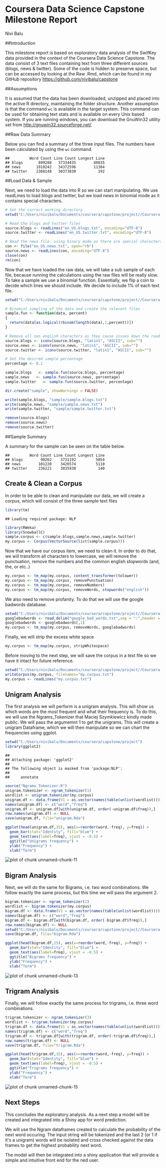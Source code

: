 # Coursera Data Science Capstone Milestone Report
Nivi Balu  

##Introduction

This milestone report is based on exploratory data analysis of the SwifKey data provided in the context of the Coursera Data Science Capstone. The data consist of 3 text files containing text from three different sources (blogs, news & twitter). Some of the code is hidden to preserve space, but can be accessed by looking at the Raw .Rmd, which can be found in my GitHub repository https://github.com/nivibalu/capstone

##Assumptions

It is assumed that the data has been downloaded, unzipped and placed into the active R directory, maintaining the folder structure. Another assumption is that the command `wc` is available in the target system. This command can be used for obtaining text stats and is available on every Unix based system. If you are running windows, you can download the GnuWin32 utility set from http://gnuwin32.sourceforge.net/.

##Raw Data Summary

Below you can find a summary of the three input files. The numbers have been calculated by using the `wc` command.


```
##         Word Count Line Count Longest Line
## blogs       899288   37334435        40835
## news       1010242   34372596        11384
## twitter    2360148   30373830          192
```

##Load Data & Sample

Next, we need to load the data into R so we can start manipulating. We use readLines to load blogs and twitter, but we load news in binomial mode as it contains special characters.


```r
# Set the correct working directory
setwd("C:/Users/nivibalu/Documents/coursera/capstone/project//Coursera-Swiftkey//final//en_US")

# Read the blogs and twitter files
source.blogs <- readLines("en_US.blogs.txt", encoding="UTF-8")
source.twitter <- readLines("en_US.twitter.txt", encoding="UTF-8")

# Read the news file. using binary mode as there are special characters in the text
con <- file("en_US.news.txt", open="rb")
source.news <- readLines(con, encoding="UTF-8")
close(con)
rm(con)
```

Now that we have loaded the raw data, we will take a sub sample of each file, because running the calculations using the raw files will be really slow. To take a sample we use a binomial function. Essentially, we flip a coin to decide which lines we should include. We decide to include 1% of each text file.


```r
setwd("C:/Users/nivibalu/Documents/coursera/capstone/project//Coursera-Swiftkey//final//en_US")

# Binomial sampling of the data and create the relevant files
sample.fun <- function(data, percent)
{
  return(data[as.logical(rbinom(length(data),1,percent))])
}

# Remove all non english characters as they cause issues down the road
source.blogs <- iconv(source.blogs, "latin1", "ASCII", sub="")
source.news <- iconv(source.news, "latin1", "ASCII", sub="")
source.twitter <- iconv(source.twitter, "latin1", "ASCII", sub="")

# Set the desired sample percentage
percentage <- 0.1

sample.blogs   <- sample.fun(source.blogs, percentage)
sample.news   <- sample.fun(source.news, percentage)
sample.twitter   <- sample.fun(source.twitter, percentage)

dir.create("sample", showWarnings = FALSE)

write(sample.blogs, "sample/sample.blogs.txt")
write(sample.news, "sample/sample.news.txt")
write(sample.twitter, "sample/sample.twitter.txt")

remove(source.blogs)
remove(source.news)
remove(source.twitter)
```

##Sample Summary

A summary for the sample can be seen on the table below.


```
##         Word Count Line Count Longest Line
## blogs        90262    3731192         5054
## news        101220    3426574         5110
## twitter     236221    3035930          140
```

## Create & Clean a Corpus

In order to be able to clean and manipulate our data, we will create a corpus, which will consist of the three sample text files


```r
library(tm)
```

```
## Loading required package: NLP
```

```r
library(RWeka)
library(SnowballC)
sample.corpus <- c(sample.blogs,sample.news,sample.twitter)
my.corpus <- Corpus(VectorSource(list(sample.corpus)))
```

Now that we have our corpus item, we need to clean it. In order to do that, we will transform all characters to lowercase, we will remove the punctuation, remove the numbers and the common english stopwords (and, the, or etc..)


```r
my.corpus <- tm_map(my.corpus, content_transformer(tolower))
my.corpus <- tm_map(my.corpus, removePunctuation)
my.corpus <- tm_map(my.corpus, removeNumbers)
my.corpus <- tm_map(my.corpus, removeWords, stopwords("english"))
```

We also need to remove profanity. To do that we will use the google badwords database.


```r
setwd("C:/Users/nivibalu/Documents/coursera/capstone/project//Coursera-Swiftkey//final//en_US")
googlebadwords <- read.delim("google_bad_words.txt",sep = ":",header = FALSE)
googlebadwords <- googlebadwords[,1]
my.corpus <- tm_map(my.corpus, removeWords, googlebadwords)
```

Finally, we will strip the excess white space


```r
my.corpus <- tm_map(my.corpus, stripWhitespace)
```

Before moving to the next step, we will save the corpus in a text file so we have it intact for future reference.


```r
setwd("C:/Users/nivibalu/Documents/coursera/capstone/project//Coursera-Swiftkey//final//en_US//output")
writeCorpus(my.corpus, filenames="my.corpus.txt")
my.corpus <- readLines("my.corpus.txt")
```

## Unigram Analysis

The first analysis we will perform is a unigram analysis. This will show us which words are the most frequent and what their frequency is. To do this, we will use the Ngrams_Tokenizer that Maciej Szymkiewicz kindly made public. We will  pass the argumemnt 1 to get the unigrams. This will create a unigram Dataframe, which we will then manipulate so we can chart the frequencies using ggplot.


```r
setwd("C:/Users/nivibalu/Documents/coursera/capstone/project")
library(ggplot2)
```

```
## 
## Attaching package: 'ggplot2'
## 
## The following object is masked from 'package:NLP':
## 
##     annotate
```

```r
source("Ngrams_Tokenizer.R")
unigram.tokenizer <- ngram_tokenizer(1)
wordlist <- unigram.tokenizer(my.corpus)
unigram.df <- data.frame(V1 = as.vector(names(table(unlist(wordlist)))), V2 = as.numeric(table(unlist(wordlist))))
names(unigram.df) <- c("word","freq")
unigram.df <- unigram.df[with(unigram.df, order(-unigram.df$freq)),]
row.names(unigram.df) <- NULL
save(unigram.df, file="unigram.Rda")
```


```r
ggplot(head(unigram.df,15), aes(x=reorder(word,-freq), y=freq)) +
  geom_bar(stat="Identity", fill="blue") +
  geom_text(aes(label=freq), vjust = -0.5) +
  ggtitle("Unigrams frequency") +
  ylab("Frequency") +
  xlab("Term")
```

![plot of chunk unnamed-chunk-11](unnamed-chunk-11.png) 

## Bigram Analysis

Next, we will do the same for Bigrams, i.e. two word combinations. We follow exactly the same process, but this time we will pass the argument 2.


```r
bigram.tokenizer <- ngram_tokenizer(2)
wordlist <- bigram.tokenizer(my.corpus)
bigram.df <- data.frame(V1 = as.vector(names(table(unlist(wordlist)))), V2 = as.numeric(table(unlist(wordlist))))
names(bigram.df) <- c("word","freq")
bigram.df <- bigram.df[with(bigram.df, order(-bigram.df$freq)),]
row.names(bigram.df) <- NULL
setwd("C:/Users/nivibalu/Documents/coursera/capstone/project//Coursera-Swiftkey//final//en_US//output")
save(bigram.df, file="bigram.Rda")
```


```r
ggplot(head(bigram.df,15), aes(x=reorder(word,-freq), y=freq)) +
  geom_bar(stat="Identity", fill="blue") +
  geom_text(aes(label=freq), vjust = -0.5) +
  ggtitle("Bigrams frequency") +
  ylab("Frequency") +
  xlab("Term")
```

![plot of chunk unnamed-chunk-13](milestone_improved_files/figure-html/unnamed-chunk-13.png) 

## Trigram Analysis

Finally, we will follow exactly the same process for trigrams, i.e. three word combinations.


```r
trigram.tokenizer <- ngram_tokenizer(3)
wordlist <- trigram.tokenizer(my.corpus)
trigram.df <- data.frame(V1 = as.vector(names(table(unlist(wordlist)))), V2 = as.numeric(table(unlist(wordlist))))
names(trigram.df) <- c("word","freq")
trigram.df <- trigram.df[with(trigram.df, order(-trigram.df$freq)),]
row.names(trigram.df) <- NULL
save(trigram.df, file="trigram.Rda")
```


```r
ggplot(head(trigram.df,15), aes(x=reorder(word,-freq), y=freq)) +
  geom_bar(stat="Identity", fill="blue") +
  geom_text(aes(label=freq), vjust = -0.5) +
  ggtitle("Trigrams frequency") +
  ylab("Frequency") +
  xlab("Term")
```

![plot of chunk unnamed-chunk-15](milestone_improved_files/figure-html/unnamed-chunk-15.png) 



## Next Steps

This concludes the exploratory analysis. As a next step a model will be created and integrated into a Shiny app for word prediction.

We will use the Ngram dataframes created to calculate the probability of the next word occuring. The input string will be tokenized and the last 2 (or 1 if it's a unigram) words will be isolated and cross checked against the data frames to get the highest probability next word.

The model will then be integrated into a shiny application that will provide a simple and intuitive front end for the ned user.
